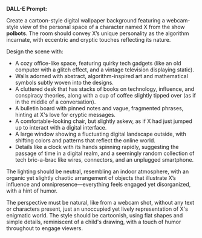 **DALL-E Prompt:**

Create a cartoon-style digital wallpaper background featuring a webcam-style view of the personal space of a character named X from the show **polbots**. The room should convey X’s unique personality as the algorithm incarnate, with eccentric and cryptic touches reflecting its nature. 

Design the scene with:
- A cozy office-like space, featuring quirky tech gadgets (like an old computer with a glitch effect, and a vintage television displaying static).
- Walls adorned with abstract, algorithm-inspired art and mathematical symbols subtly woven into the designs.
- A cluttered desk that has stacks of books on technology, influence, and conspiracy theories, along with a cup of coffee slightly tipped over (as if in the middle of a conversation).
- A bulletin board with pinned notes and vague, fragmented phrases, hinting at X's love for cryptic messages.
- A comfortable-looking chair, but slightly askew, as if X had just jumped up to interact with a digital interface.
- A large window showing a fluctuating digital landscape outside, with shifting colors and patterns that reflect the online world.
- Details like a clock with its hands spinning rapidly, suggesting the passage of time in a digital realm, and a seemingly random collection of tech bric-a-brac like wires, connectors, and an unplugged smartphone.

The lighting should be neutral, resembling an indoor atmosphere, with an organic yet slightly chaotic arrangement of objects that illustrate X’s influence and omnipresence—everything feels engaged yet disorganized, with a hint of humor. 

The perspective must be natural, like from a webcam shot, without any text or characters present, just an unoccupied yet lively representation of X's enigmatic world. The style should be cartoonish, using flat shapes and simple details, reminiscent of a child's drawing, with a touch of humor throughout to engage viewers.